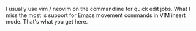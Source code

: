I usually use vim / neovim on the commandline for quick edit jobs.
What I miss the most is support for Emacs movement commands in VIM insert mode.
That's what you get here. 
